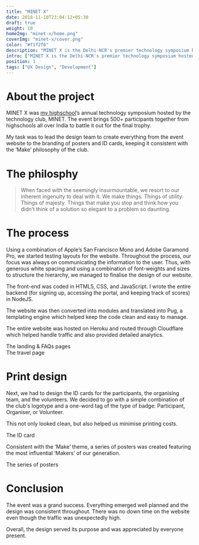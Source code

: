 ```yaml
---
title: "MINET X"
date: 2018-11-10T23:04:12+05:30
draft: true
weight: 10
homeImg: "minet-x/home.png"
coverImg: "minet-x/cover.png"
color: "#f1f2f6"
description: "MINET X is the Delhi-NCR's premier technology symposium hosted by the technology club of The Mother's International School, MINET."
intro: ["MINET X is the Delhi-NCR's premier technology symposium hosted by the technology club of The Mother's International School, MINET.", "I served as the president of the club from 2016 to 2018 and played a key role in design, development, and overall logistics of the same."]
position: 1
tags: ["UX Design", "Development"]
---
```


# About the project
MINET X was [my highschool](https://en.wikipedia.org/wiki/The_Mother%27s_International_School,_New_Delhi)’s annual technology symposium hosted by the technology club, MINET. The event brings 500+ participants together from highschools all over India to battle it out for the final trophy.

My task was to lead the design team to create everything from the event website to the branding of posters and ID cards, keeping it consistent with the ‘Make’ philosophy of the club.

# The philosphy

> When faced with the seemingly insurmountable, we resort to our inherent ingenuity to deal with it. We make things. Things of utility. Things of majesty. Things that make you stop and think how you didn’t think of a solution so elegant to a problem so daunting.

# The process

Using a combination of Apple’s San Francisco Mono and Adobe Garamond Pro, we started testing layouts for the website. Throughout the process, our focus was always on communicating the information to the user. Thus, with generous white spacing and using a combination of font-weights and sizes to structure the hierarchy, we managed to finalise the design of our website.

The front-end was coded in HTML5, CSS, and JavaScript. I wrote the entire backend (for signing up, accessing the portal, and keeping track of scores) in NodeJS.

The website was then converted into modules and translated into Pug, a templating engine which helped keep the code clean and easy to manage.

The entire website was hosted on Heroku and routed through Cloudflare which helped handle traffic and also provided detailed analytics.

<div class="centered image-container large">
    <div class="row">
        <div class="img-col col-xs-12 col-md-12">
            <img src="/img/minet-x/1.png" alt="">
        </div>
    </div>
    <span class="image-caption">The landing & FAQs pages</span>
</div>

<div class="centered image-container large">
    <div class="row">
        <div class="img-col col-xs-12 col-md-12">
            <img src="/img/minet-x/2.png" alt="">
        </div>
    </div>
    <span class="image-caption">The travel page</span>
</div>

# Print design

Next, we had to design the ID cards for the participants, the organising team, and the volunteers. We decided to go with a simple combination of the club's logotype and a one-word tag of the type of badge: Participant, Organiser, or Volunteer.

This not only looked clean, but also helped us minimise printing costs.

<div class="centered image-container">
    <div class="row">
        <div class="img-col col-xs-12 col-md-12">
            <img src="/img/minet-x/3.png" alt="">
        </div>
    </div>
    <span class="image-caption">The ID card</span>
</div>

Consistent with the ‘Make’ theme, a series of posters was created featuring the most influential ‘Makers’ of our generation.

<div class="centered image-container large">
    <div class="row">
        <div class="img-col col-xs-12 col-md-12">
            <img src="/img/minet-x/4.png" alt="">
        </div>
    </div>
    <span class="image-caption">The series of posters</span>
</div>

# Conclusion

The event was a grand success. Everything emerged well planned and the design was consistent throughout. There was no down time on the website even though the traffic was unexpectedly high.

Overall, the design served its purpose and was appreciated by everyone present.




